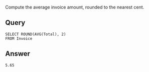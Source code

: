 Compute the average invoice amount, rounded to the nearest cent.

## Query

    SELECT ROUND(AVG(Total), 2)
    FROM Invoice

## Answer

    5.65
